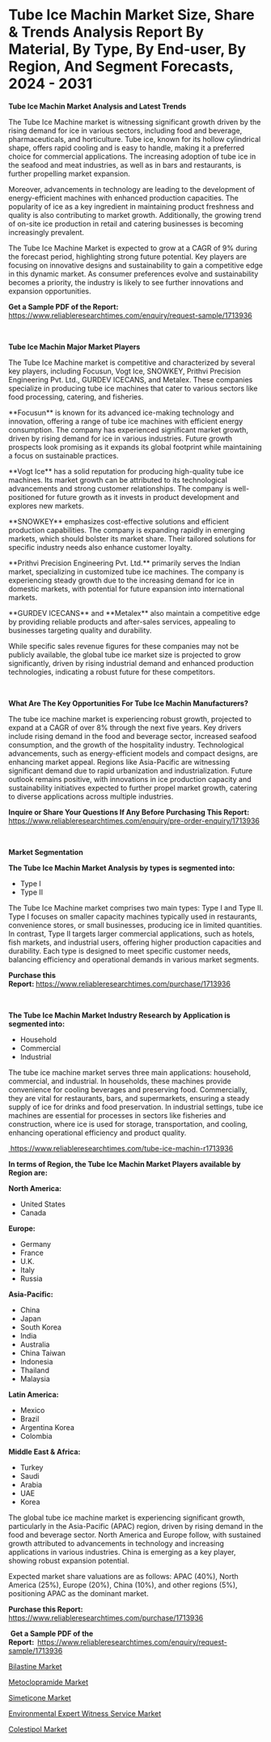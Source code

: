 <p><h1>Tube Ice Machin Market Size, Share & Trends Analysis Report By Material, By Type, By End-user, By Region, And Segment Forecasts, 2024 - 2031</h1></p><p><strong>Tube Ice Machin Market Analysis and Latest Trends</strong></p>
<p><p>The Tube Ice Machine market is witnessing significant growth driven by the rising demand for ice in various sectors, including food and beverage, pharmaceuticals, and horticulture. Tube ice, known for its hollow cylindrical shape, offers rapid cooling and is easy to handle, making it a preferred choice for commercial applications. The increasing adoption of tube ice in the seafood and meat industries, as well as in bars and restaurants, is further propelling market expansion.</p><p>Moreover, advancements in technology are leading to the development of energy-efficient machines with enhanced production capacities. The popularity of ice as a key ingredient in maintaining product freshness and quality is also contributing to market growth. Additionally, the growing trend of on-site ice production in retail and catering businesses is becoming increasingly prevalent.</p><p>The Tube Ice Machine Market is expected to grow at a CAGR of 9% during the forecast period, highlighting strong future potential. Key players are focusing on innovative designs and sustainability to gain a competitive edge in this dynamic market. As consumer preferences evolve and sustainability becomes a priority, the industry is likely to see further innovations and expansion opportunities.</p></p>
<p><strong>Get a Sample PDF of the Report:&nbsp;</strong> <a href="https://www.reliableresearchtimes.com/enquiry/request-sample/1713936?utm_campaign=1582&utm_medium=2&utm_source=Github&utm_content=ia&utm_term=22102024&utm_id=tube-ice-machin">https://www.reliableresearchtimes.com/enquiry/request-sample/1713936</a></p>
<p>&nbsp;</p>
<p><strong>Tube Ice Machin Major Market Players</strong></p>
<p><p>The Tube Ice Machine market is competitive and characterized by several key players, including Focusun, Vogt Ice, SNOWKEY, Prithvi Precision Engineering Pvt. Ltd., GURDEV ICECANS, and Metalex. These companies specialize in producing tube ice machines that cater to various sectors like food processing, catering, and fisheries.</p><p>**Focusun** is known for its advanced ice-making technology and innovation, offering a range of tube ice machines with efficient energy consumption. The company has experienced significant market growth, driven by rising demand for ice in various industries. Future growth prospects look promising as it expands its global footprint while maintaining a focus on sustainable practices.</p><p>**Vogt Ice** has a solid reputation for producing high-quality tube ice machines. Its market growth can be attributed to its technological advancements and strong customer relationships. The company is well-positioned for future growth as it invests in product development and explores new markets.</p><p>**SNOWKEY** emphasizes cost-effective solutions and efficient production capabilities. The company is expanding rapidly in emerging markets, which should bolster its market share. Their tailored solutions for specific industry needs also enhance customer loyalty.</p><p>**Prithvi Precision Engineering Pvt. Ltd.** primarily serves the Indian market, specializing in customized tube ice machines. The company is experiencing steady growth due to the increasing demand for ice in domestic markets, with potential for future expansion into international markets.</p><p>**GURDEV ICECANS** and **Metalex** also maintain a competitive edge by providing reliable products and after-sales services, appealing to businesses targeting quality and durability.</p><p>While specific sales revenue figures for these companies may not be publicly available, the global tube ice market size is projected to grow significantly, driven by rising industrial demand and enhanced production technologies, indicating a robust future for these competitors.</p></p>
<p>&nbsp;</p>
<p><strong>What Are The Key Opportunities For Tube Ice Machin Manufacturers?</strong></p>
<p><p>The tube ice machine market is experiencing robust growth, projected to expand at a CAGR of over 8% through the next five years. Key drivers include rising demand in the food and beverage sector, increased seafood consumption, and the growth of the hospitality industry. Technological advancements, such as energy-efficient models and compact designs, are enhancing market appeal. Regions like Asia-Pacific are witnessing significant demand due to rapid urbanization and industrialization. Future outlook remains positive, with innovations in ice production capacity and sustainability initiatives expected to further propel market growth, catering to diverse applications across multiple industries.</p></p>
<p><strong>Inquire or Share Your Questions If Any Before Purchasing This Report:</strong> <a href="https://www.reliableresearchtimes.com/enquiry/pre-order-enquiry/1713936?utm_campaign=1582&utm_medium=2&utm_source=Github&utm_content=ia&utm_term=22102024&utm_id=tube-ice-machin">https://www.reliableresearchtimes.com/enquiry/pre-order-enquiry/1713936</a></p>
<p>&nbsp;</p>
<p><strong>Market Segmentation</strong></p>
<p><strong>The Tube Ice Machin Market Analysis by types is segmented into:</strong></p>
<p><ul><li>Type I</li><li>Type II</li></ul></p>
<p><p>The Tube Ice Machine market comprises two main types: Type I and Type II. Type I focuses on smaller capacity machines typically used in restaurants, convenience stores, or small businesses, producing ice in limited quantities. In contrast, Type II targets larger commercial applications, such as hotels, fish markets, and industrial users, offering higher production capacities and durability. Each type is designed to meet specific customer needs, balancing efficiency and operational demands in various market segments.</p></p>
<p><strong>Purchase this Report:&nbsp;</strong><a href="https://www.reliableresearchtimes.com/purchase/1713936?utm_campaign=1582&utm_medium=2&utm_source=Github&utm_content=ia&utm_term=22102024&utm_id=tube-ice-machin">https://www.reliableresearchtimes.com/purchase/1713936</a></p>
<p>&nbsp;</p>
<p><strong>The Tube Ice Machin Market Industry Research by Application is segmented into:</strong></p>
<p><ul><li>Household</li><li>Commercial</li><li>Industrial</li></ul></p>
<p><p>The tube ice machine market serves three main applications: household, commercial, and industrial. In households, these machines provide convenience for cooling beverages and preserving food. Commercially, they are vital for restaurants, bars, and supermarkets, ensuring a steady supply of ice for drinks and food preservation. In industrial settings, tube ice machines are essential for processes in sectors like fisheries and construction, where ice is used for storage, transportation, and cooling, enhancing operational efficiency and product quality.</p></p>
<p><a href="https://www.reliableresearchtimes.com/tube-ice-machin-r1713936?utm_campaign=1582&utm_medium=2&utm_source=Github&utm_content=ia&utm_term=22102024&utm_id=tube-ice-machin">&nbsp;https://www.reliableresearchtimes.com/tube-ice-machin-r1713936</a></p>
<p><strong>In terms of Region, the Tube Ice Machin Market Players available by Region are:</strong></p>
<p>
    <p> <strong> North America: </strong>
        <ul>
            <li>United States</li>
            <li>Canada</li>
        </ul>
        </p> 
    <p> <strong> Europe: </strong>
        <ul>
            <li>Germany</li>
            <li>France</li>
            <li>U.K.</li>
            <li>Italy</li>
            <li>Russia</li>
        </ul>
        </p> 
    <p> <strong> Asia-Pacific: </strong>
        <ul>
            <li>China</li>
            <li>Japan</li>
            <li>South Korea</li>
            <li>India</li>
            <li>Australia</li>
            <li>China Taiwan</li>
            <li>Indonesia</li>
            <li>Thailand</li>
            <li>Malaysia</li>
        </ul>
        </p> 
    <p> <strong> Latin America: </strong>
        <ul>
            <li>Mexico</li>
            <li>Brazil</li>
            <li>Argentina Korea</li>
            <li>Colombia</li>
        </ul>
        </p> 
    <p> <strong> Middle East & Africa: </strong>
        <ul>
            <li>Turkey</li>
            <li>Saudi</li>
            <li>Arabia</li>
            <li>UAE</li>
            <li>Korea</li>
        </ul>
    </p>
    </p>
<p><p>The global tube ice machine market is experiencing significant growth, particularly in the Asia-Pacific (APAC) region, driven by rising demand in the food and beverage sector. North America and Europe follow, with sustained growth attributed to advancements in technology and increasing applications in various industries. China is emerging as a key player, showing robust expansion potential. </p><p>Expected market share valuations are as follows: APAC (40%), North America (25%), Europe (20%), China (10%), and other regions (5%), positioning APAC as the dominant market.</p></p>
<p><strong>Purchase this Report: </strong><a href="https://www.reliableresearchtimes.com/purchase/1713936?utm_campaign=1582&utm_medium=2&utm_source=Github&utm_content=ia&utm_term=22102024&utm_id=tube-ice-machin">https://www.reliableresearchtimes.com/purchase/1713936</a></p>
<p>&nbsp;<strong>Get a Sample PDF of the Report:&nbsp;&nbsp;</strong><a href="https://www.reliableresearchtimes.com/enquiry/request-sample/1713936?utm_campaign=1582&utm_medium=2&utm_source=Github&utm_content=ia&utm_term=22102024&utm_id=tube-ice-machin">https://www.reliableresearchtimes.com/enquiry/request-sample/1713936</a></p>
<p><strong></strong></p>
<p><p><a href="https://www.linkedin.com/pulse/influencing-factors-bilastine-market-insights-growth-projections-yfrrc?utm_campaign=1582&utm_medium=2&utm_source=Github&utm_content=ia&utm_term=22102024&utm_id=tube-ice-machin">Bilastine Market</a></p><p><a href="https://www.linkedin.com/pulse/metoclopramide-market-global-trends-forecast-2024-2031-adventitia-y19yc?utm_campaign=1582&utm_medium=2&utm_source=Github&utm_content=ia&utm_term=22102024&utm_id=tube-ice-machin">Metoclopramide Market</a></p><p><a href="https://www.linkedin.com/pulse/global-simeticone-market-sector2024-2031-metrics-strategic-vx6qc?utm_campaign=1582&utm_medium=2&utm_source=Github&utm_content=ia&utm_term=22102024&utm_id=tube-ice-machin">Simeticone Market</a></p><p><a href="https://github.com/HobertDavis43/Market-Research-Report-List-1/blob/main/environmental-expert-witness-service-market.md?utm_campaign=1582&utm_medium=2&utm_source=Github&utm_content=ia&utm_term=22102024&utm_id=tube-ice-machin">Environmental Expert Witness Service Market</a></p><p><a href="https://www.linkedin.com/pulse/colestipol-industry-forecast-market-shifts-strategic-imperatives-sq41c?utm_campaign=1582&utm_medium=2&utm_source=Github&utm_content=ia&utm_term=22102024&utm_id=tube-ice-machin">Colestipol Market</a></p></p>